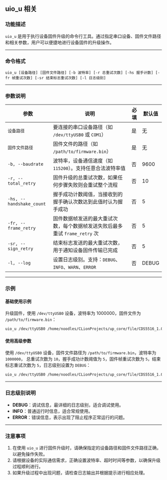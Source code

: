 ## uio_u 相关

### **功能描述**

`uio_u` 是用于执行设备固件升级的命令行工具。通过指定串口设备、固件文件路径和相关参数，用户可以便捷地进行设备固件的升级操作。

---

### **命令格式**

```
uio_u [设备路径] [固件文件路径] [-b 波特率] [-r 总重试次数] [-hs 握手计数] [-fr 帧重试次数] [-sr 结束标志重试次数] [-l 日志级别]
```

---

### **参数说明**

| 参数                       | 说明                                            | 必填 | 默认值   |
|--------------------------|-----------------------------------------------|----|-------|
| `设备路径`                   | 要连接的串口设备路径（如 `/dev/ttyUSB0` 或 `COM1`）         | 是  | 无     |
| `固件文件路径`                 | 固件文件的路径（如 `/path/to/firmware.bin`）            | 是  | 无     |
| `-b, --baudrate`         | 波特率，设备通信速度（如 `115200`）。支持任意合法波特率值             | 否  | 9600  |
| `-r, --total_retry`      | 固件升级的总重试次数，如果任何步骤失败则会重试整个流程                   | 否  | 10    |
| `-hs, --handshake_count` | 握手成功计数阈值，当接收到的握手确认次数达到此值时认为握手成功               | 否  | 5     |
| `-fr, --frame_retry`     | 固件数据帧发送的最大重试次数，每个数据帧发送失败后最多重试 `frame_retry` 次 | 否  | 5     |
| `-sr, --sign_retry`      | 结束标志发送的最大重试次数，用于通知设备固件传输已完成                   | 否  | 5     |
| `-l, --log`              | 设置日志级别。支持：`DEBUG`、`INFO`、`WARN`、`ERROR`       | 否  | DEBUG |

---

### **示例**

#### **基础使用示例**

升级固件，使用 `/dev/ttyUSB0` 设备，波特率为 1000000，固件文件为 `/path/to/firmware.bin`：

```bash
uio_u /dev/ttyUSB0 /home/noodles/CLionProjects/up_core/file/CDS5516_1.0.bin -b 1000000
```

#### **使用高级参数**

使用 `/dev/ttyUSB0` 设备，固件文件路径为 `/path/to/firmware.bin`，波特率为 `1000000`，
总重试次数为 `10`，握手成功计数阈值为 `5`，固件帧重试次数为 `5`，结束标志重试次数为 `5`，日志级别设置为 `DEBUG`：

```bash
uio_u /dev/ttyUSB0 /home/noodles/CLionProjects/up_core/file/CDS5516_1.0.bin -b 1000000 -r 10 -hs 5 -fr 5 -sr 5 -l DEBUG
```

---

### **日志级别说明**

- **DEBUG**：调试信息，最详细的日志级别，适合调试使用。
- **INFO**：普通运行时信息，适合常规使用。
- **ERROR**：错误信息，表示出现了阻止程序正常运行的问题。

---

### **注意事项**

1. 在使用 `uio_u` 进行固件升级时，请确保指定的设备路径和固件文件路径正确，以避免操作失败。
2. 请根据设备的实际通信需求，正确设置波特率、超时时间等参数，以确保升级过程顺利进行。
3. 如果升级过程中出现问题，请检查日志输出并根据提示进行相应处理。
